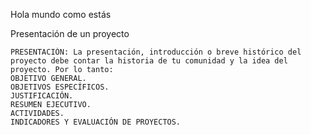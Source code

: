 Hola mundo 
como estás

Presentación de un proyecto

    PRESENTACIÓN: La presentación, introducción o breve histórico del proyecto debe contar la historia de tu comunidad y la idea del proyecto. Por lo tanto:
    OBJETIVO GENERAL.
    OBJETIVOS ESPECÍFICOS.
    JUSTIFICACIÓN.
    RESUMEN EJECUTIVO.
    ACTIVIDADES.
    INDICADORES Y EVALUACIÓN DE PROYECTOS.


    